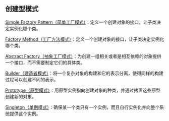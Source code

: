 ## 创建型模式

[Simple Factory Pattern（简单工厂模式）](https://github.com/kk9923/Android_Interviews/blob/master/DesignPatterns/CreatorPattern/SimpleFactoryPattern.md)：定义一个创建对象的接口，让子类决定实例化哪个类。

[Factory Method（工厂方法模式）]()：定义一个创建对象的接口，让子类决定实例化哪个类。

[Abstract Factory（抽象工厂模式）]()：为创建一组相关或者是相互依赖的对象提供一个接口，而不需要制定它们的具体类。 

[Builder（建造者模式）]()：将一个复杂对象的构建和它的表示分离，使得同样的构建过程可以创建不同的表示。 

[Prototype（原型模式）]()：用原型实例指向创建对象的种类，并通过拷贝这些原型创建新的对象。 

[Singleton（单例模式）](https://github.com/kk9923/Android_Interviews/blob/master/DesignPatterns/CreatorPattern/SingletonPattern.md)：确保某一个类只有一个实例，而且自行实例化并向整个系统提供这个实例。